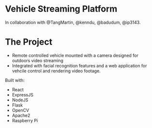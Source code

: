 # Vehicle Streaming Platform

In collaboration with @TangMartin, @kenndu, @badudum, @ip3143.  

# The Project  
 - Remote controlled vehicle mounted with a camera designed for outdoors video streaming 
 - Integrated with facial recognition features and a web application for vehcile control and rendering video footage.  
  
Built with:
 - React
 - ExpressJS
 - NodeJS
 - Flask
 - OpenCV
 - Apache2
 - Raspberry Pi


